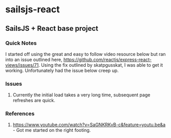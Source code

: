 # sailsjs-react

## SailsJS + React base project

### Quick Notes
I started off using the great and easy to follow video resource below but ran into an issue outlined here, https://github.com/reactjs/express-react-views/issues/71. Using the fix outlined by skatpgusskat, I was able to get it working.  Unfortunately had the issue below creep up.

### Issues
1.  Currently the initial load takes a very long time, subsequent page refreshes are quick.

### References
1.  https://www.youtube.com/watch?v=SaGNKRKvB-c&feature=youtu.be&a - Got me started on the right footing.
